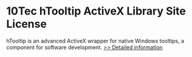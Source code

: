 # 10Tec hTooltip ActiveX Library Site License
hTooltip is an advanced ActiveX wrapper for native Windows tooltips, a component for software development.
[>> Detailed information](https://secure.shareit.com/shareit/product.html?productid=300627439&affiliateid=200057808)